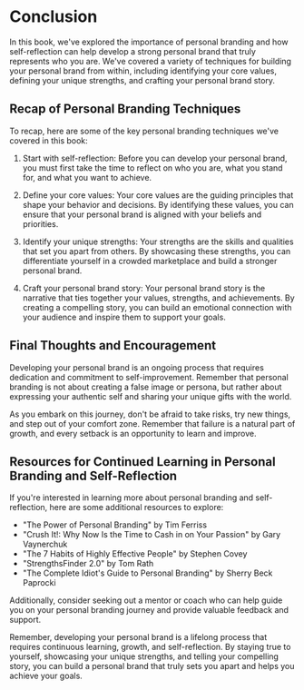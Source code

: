 # Conclusion

In this book, we've explored the importance of personal branding and how self-reflection can help develop a strong personal brand that truly represents who you are. We've covered a variety of techniques for building your personal brand from within, including identifying your core values, defining your unique strengths, and crafting your personal brand story.

Recap of Personal Branding Techniques
-------------------------------------

To recap, here are some of the key personal branding techniques we've covered in this book:

1. Start with self-reflection: Before you can develop your personal brand, you must first take the time to reflect on who you are, what you stand for, and what you want to achieve.

2. Define your core values: Your core values are the guiding principles that shape your behavior and decisions. By identifying these values, you can ensure that your personal brand is aligned with your beliefs and priorities.

3. Identify your unique strengths: Your strengths are the skills and qualities that set you apart from others. By showcasing these strengths, you can differentiate yourself in a crowded marketplace and build a stronger personal brand.

4. Craft your personal brand story: Your personal brand story is the narrative that ties together your values, strengths, and achievements. By creating a compelling story, you can build an emotional connection with your audience and inspire them to support your goals.

Final Thoughts and Encouragement
--------------------------------

Developing your personal brand is an ongoing process that requires dedication and commitment to self-improvement. Remember that personal branding is not about creating a false image or persona, but rather about expressing your authentic self and sharing your unique gifts with the world.

As you embark on this journey, don't be afraid to take risks, try new things, and step out of your comfort zone. Remember that failure is a natural part of growth, and every setback is an opportunity to learn and improve.

Resources for Continued Learning in Personal Branding and Self-Reflection
-------------------------------------------------------------------------

If you're interested in learning more about personal branding and self-reflection, here are some additional resources to explore:

* "The Power of Personal Branding" by Tim Ferriss
* "Crush It!: Why Now Is the Time to Cash in on Your Passion" by Gary Vaynerchuk
* "The 7 Habits of Highly Effective People" by Stephen Covey
* "StrengthsFinder 2.0" by Tom Rath
* "The Complete Idiot's Guide to Personal Branding" by Sherry Beck Paprocki

Additionally, consider seeking out a mentor or coach who can help guide you on your personal branding journey and provide valuable feedback and support.

Remember, developing your personal brand is a lifelong process that requires continuous learning, growth, and self-reflection. By staying true to yourself, showcasing your unique strengths, and telling your compelling story, you can build a personal brand that truly sets you apart and helps you achieve your goals.
